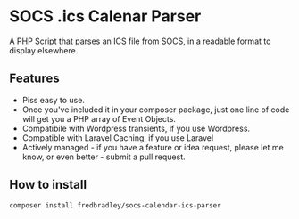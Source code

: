 # SOCS .ics Calenar Parser
A PHP Script that parses an ICS file from SOCS, in a readable format to display elsewhere.

## Features
 * Piss easy to use.
 * Once you've included it in your composer package, just one line of code will get you a PHP array of Event Objects.
 * Compatibile with Wordpress transients, if you use Wordpress.
 * Compatible with Laravel Caching, if you use Laravel
 * Actively managed - if you have a feature or idea request, please let me know, or even better - submit a pull request.

## How to install
```
composer install fredbradley/socs-calendar-ics-parser
```

